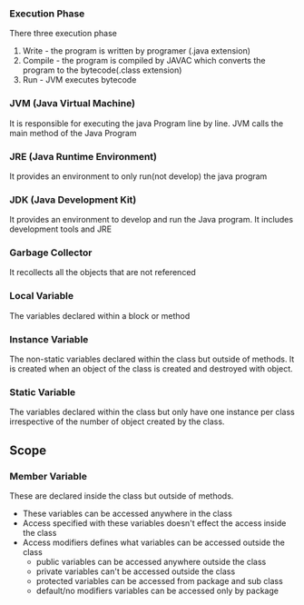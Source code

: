 ### Execution Phase
There three execution phase
1. Write - the program is written by programer (.java extension)
2. Compile - the program is compiled by JAVAC which converts the program to the bytecode(.class extension)
3. Run - JVM executes bytecode
### JVM (Java Virtual Machine)
It is responsible for executing the java Program line by line. JVM calls the main method of the Java Program

### JRE (Java Runtime Environment)
It provides an environment to only run(not develop) the java program

### JDK (Java Development Kit)
It provides an environment to develop and run the Java program. It includes development tools and JRE

### Garbage Collector
It recollects all the objects that are not referenced

### Local Variable
The variables declared within a block or method

### Instance Variable
The non-static variables declared within the class but outside of methods. It is created when an object of the class is created and destroyed with object. 

### Static Variable
The variables declared within the class but only have one instance per class irrespective of the number of object created by the class.

## Scope

### Member Variable
These are declared inside the class but outside of methods. 
- These variables can be accessed anywhere in the class
- Access specified with these variables doesn't effect the access inside the class
- Access modifiers defines what variables can be accessed outside the class
    - public variables can be accessed anywhere outside the class
    - private variables can't be accessed outside the class
    - protected variables can be accessed from package and sub class
    - default/no modifiers variables can be accessed only by package